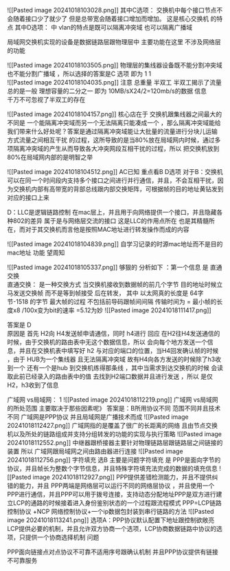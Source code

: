 ![[Pasted image 20241018103028.png]]
其中C选项：
交换机中每个接口节点不会随着接口少了就少了 但是总带宽会随着接口增加而增加。
这是核心交换机 的特点 
其中D选项：
中 vlan的特点是既可以隔离冲突域 也可以隔离广播域 

局域网交换机实现的设备是数据链路层跟物理层中 主要功能在这里  不涉及网络层的功能 

![[Pasted image 20241018103505.png]]
物理层的集线器设备既不能分割冲突域  也不能分割广播域  ，所以选择的答案是C 选项 即为 1 1  
![[Pasted image 20241018104035.png]]
注意 总重量 半双工  半双工揭示了流量总的是一般  理想容量的二分之一 即为 
10MB/sX24/2=120mb/s的数据 信息  
千万不可忽视了半双工的存在 

![[Pasted image 20241018104157.png]]
核心店在于 交换机跟集线器之间最大的不同是 一个能隔离冲突域而另一个无法隔离只能凑成一个 ，那么隔离冲突域能给我们带来什么好处呢？答案是通过隔离冲突域能让大批量的流量进行分块儿运输 方式流量之间相互干扰 的过程，这所导致的是当80%放在局域网内时候，通过多项隔离冲突域的产生从而导致各大冲突网段互相干扰的过程，所以 把交换机放到80%在局域网内部的是明智之举 

![[Pasted image 20241018104512.png]]
AC已知  重点看B D选项 
对于B：交换机可以在同一个时间段内支持多个接口之间进行并行通信，并且，不会互相干扰，因为交换机内部有高带宽的背部总线跟内部交换矩阵，可根据帧的目的地址黄钻发到对应的接口上来

D：LLC是逻辑链路控制 在mac层上，并且用于向网络提供一个接口，并且隐藏各种802的差异 属于是与网络层交流的接口  这是LLC的作用点所在 也是其精髓所在，而对于其交换机而言他是按照MAC地址进行转发操作而成的内容 

![[Pasted image 20241018104839.png]]
自学习记录的时源mac地址而不是目的mac地址 功能 望周知 

![[Pasted image 20241018105337.png]]
够狠的  分析如下 ：第一个信息 是 直通交换  
直通交换：
是一种交换方式  当交换机接收到数据帧的前几个字节 目的地址时候立马发送交换帧 而不是等到帧接受 后在转发，
其中 以太网真的长度是 64字节-1518 的字节 最大帧的过程 不包括前导码跟帧间间隔
传输时间为 = 最小帧的长度x8 /100x变为bit的速率  =5.12为妙 
![[Pasted image 20241018111417.png]]


答案是 D  
原因是  首先 H2向 H4发送帧申请通信，同时 h4进行 回应 
在H2往H4发送通信的时候，由于交换机的路由表中无这个数据信息，所以 会向每个地方发送一个信息，并且在交换机表中填写好 h2 与对应的端口的位置，当H4回发确认帧的时候 ，由于 HUB为一个集线器 且无法隔离冲突域 故有H4向各方发送的时候除了h3收到一个 还有一个是hub 到交换机练得那条线 ，其中当需求到达交换机的时候 会读取此前已经录入的路由表中的值 去找到H2端口数据并且进行发送 ，所以 是仅H2，h3收到了信息


广域网 vs局域网：
1 ![[Pasted image 20241018112219.png]]
广域网 vs局域网的所处范围 主要取决于那些因素呢》
答案是：B所用协议不同  范围不同并且技术不同 广域网是PPP协议  并且局域网是广播技术而成
![[Pasted image 20241018112427.png]]
广域网指的是覆盖了很广的长距离的网络 且由节点交换机以及所处的链路组成并支持分组转发的功能的实现与执行策略
![[Pasted image 20241018112552.png]]
中继器跟桥接器主要针对物理链路层跟链路层之间链接的装置 
所以 广域网跟局域网之间由路由器进行连接
![[Pasted image 20241018112756.png]]
字符填充  选B  主要是问题字符填充 是 PPP是面向字节的协议，并且帧长为整数个字节信息，并且特殊字符填充法完成的数据的填充信息 
![[Pasted image 20241018112927.png]]
PPP提供差错检测能力，并且不提供纠错的能力，并且 PPP两端是网络层可以运行不同的网络层协议 ，并且使用一个PPP进行通信，并且PPP可以用于拨号连接，支持动态分配地址PPP是双方进行建立LCP的通路的时候接着进入身份鉴别状态的一个过程跟流程模式
PPP=LCP链路控制协议 +NCP 网络控制协议+一个ip数据包封装到串行链路的方法 
![[Pasted image 20241018113241.png]]
选项A：PPP协议默认配置下地址跟控制欲敞亮 LCP提供必要的机制，并且允许双方协商一个选项，LCP协商数据链路中协议的选项，只提供一个协商选择机制 问题

PPP面向链接点对点协议不可靠不适用序号跟确认机制 并且PPP协议提供有链接不可靠服务
